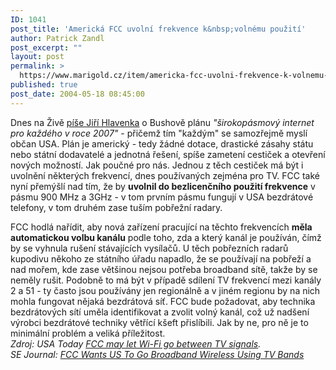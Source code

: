 ```yaml
---
ID: 1041
post_title: 'Americká FCC uvolní frekvence k&nbsp;volnému použití'
author: Patrick Zandl
post_excerpt: ""
layout: post
permalink: >
  https://www.marigold.cz/item/americka-fcc-uvolni-frekvence-k-volnemu-pouziti
published: true
post_date: 2004-05-18 08:45:00
---
```

<P>Dnes na Živě <A href="http://www.zive.cz/h/Byznys/AR.asp?ARI=116428" target=_blank>píše Jiří Hlavenka</A> o Bushově plánu <EM>"širokopásmový internet pro každého v roce 2007"</EM> - přičemž tím "každým" se samozřejmě myslí občan USA. Plán je americký - tedy žádné dotace, drastické zásahy státu nebo státní dodavatelé a jednotná řešení, spíše zametení cestiček a otevření nových možností. Jak poučné pro nás. Jednou z těch cestiček má být i uvolnění některých frekvencí, dnes používaných zejména pro TV. FCC také nyní přemýšlí nad tím, že by <STRONG>uvolnil do bezlicenčního použití frekvence</STRONG>&#160;v pásmu 900 MHz a 3GHz - v tom prvním pásmu fungují v USA bezdrátové telefony, v tom druhém zase tuším pobřežní radary. </P>
<P>FCC hodlá nařídit, aby nová zařízení pracující na těchto frekvencích <STRONG>měla automatickou volbu kanálu</STRONG> podle toho, zda a který kanál je používán, čímž by se vyhnula rušení stávajících vysílačů. U těch pobřezních radarů kupodivu někoho ze státního úřadu napadlo, že se používají na pobřeží a nad mořem, kde zase většinou nejsou potřeba broadband sítě, takže by se neměly rušit. Podobně to má být v případě sdílení TV frekvencí mezi kanály 2 a 51 - ty často jsou používány jen regionálně a v jiném regionu by na nich mohla fungovat nějaká bezdrátová síť. FCC bude požadovat, aby technika bezdrátových sítí uměla identifikovat a zvolit volný kanál, což už nadšení výrobci bezdrátové techniky větřící kšeft přislíbili. Jak by ne, pro ně je to minimální problém a veliká příležitost. <BR><EM>Zdroj: USA Today </EM><A href="http://www.usatoday.com/tech/wireless/data/2004-05-12-tv-airwaves_x.htm" target=_blank><EM>FCC may let Wi-Fi go between TV signals</EM></A><EM>.<BR>SE Journal: </EM><A href="http://www.searchenginejournal.com/index.php?p=568" target=_blank><EM>FCC Wants US To Go Broadband Wireless Using TV Bands</EM></A></P>
<P>&#160;</P>